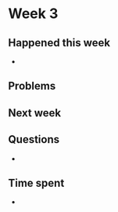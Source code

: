 # Week 3

## Happened this week

* 



## Problems



## Next week



## Questions

* 

## Time spent

* 